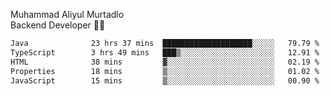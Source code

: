 Muhammad Aliyul Murtadlo
<br>
Backend Developer 👨‍💻
<br>
<!--START_SECTION:waka-->

```txt
Java              23 hrs 37 mins  ████████████████████░░░░░   79.79 %
TypeScript        3 hrs 49 mins   ███▒░░░░░░░░░░░░░░░░░░░░░   12.91 %
HTML              38 mins         ▓░░░░░░░░░░░░░░░░░░░░░░░░   02.19 %
Properties        18 mins         ▒░░░░░░░░░░░░░░░░░░░░░░░░   01.02 %
JavaScript        15 mins         ▒░░░░░░░░░░░░░░░░░░░░░░░░   00.90 %
```

<!--END_SECTION:waka-->
